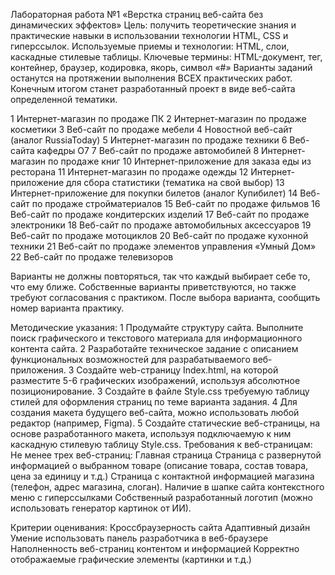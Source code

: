 Лабораторная работа №1 «Верстка страниц веб-сайта без динамических эффектов»
Цель: получить теоретические знания и практические навыки в использовании технологии HTML, CSS и гиперссылок.
Используемые приемы и технологии: HTML, слои, каскадные стилевые таблицы.
Ключевые термины: HTML-документ, тег, контейнер, браузер, кодировка, якорь, символ «#» Варианты заданий останутся на протяжении выполнения ВСЕХ практических работ. Конечным итогом станет разработанный проект в виде веб-сайта определенной тематики.
 
1 Интернет-магазин по продаже ПК
2 Интернет-магазин по продаже косметики
3 Веб-сайт по продаже мебели
4 Новостной веб-сайт (аналог RussiaToday)
5 Интернет-магазин по продаже техники
6 Веб-сайта кафедры О7
7 Веб-сайт по продаже автомобилей
8 Интернет-магазин по продаже книг
10 Интернет-приложение для заказа еды из ресторана
11 Интернет-магазин по продаже одежды
12 Интернет-приложение для сбора статистики (тематика на свой выбор)
13 Интернет-приложение для покупки билетов (аналог Купибилет)
14 Веб-сайт по продаже стройматериалов
15 Веб-сайт по продаже фильмов
16 Веб-сайт по продаже кондитерских изделий
17 Веб-сайт по продаже электроники
18 Веб-сайт по продаже автомобильных аксессуаров
19 Веб-сайт по продаже мотоциклов
20 Веб-сайт по продаже кухонной техники
21 Веб-сайт по продаже элементов управления «Умный Дом»
22 Веб-сайт по продаже телевизоров
 
Варианты не должны повторяться, так что каждый выбирает себе то, что ему ближе. Собственные варианты приветствуются, но также требуют согласования с практиком. После выбора варианта, сообщить номер варианта практику.
 
Методические указания:
1 Продумайте структуру сайта. Выполните поиск графического и текстового материала для информационного контента сайта.
2 Разработайте техническое задание с описанием функциональных возможностей для разрабатываемого веб-приложения.
3 Создайте web-страницу Index.html, на которой разместите 5-6 графических изображений, используя абсолютное позиционирование.
3 Создайте в файле Style.css требуемую таблицу стилей для оформления страниц по теме варианта задания.
4 Для создания макета будущего веб-сайта, можно использовать любой редактор (например, Figma).
5 Создайте статические веб-страницы, на основе разработанного макета, используя подключаемую к ним каскадную стилевую таблицу Style.css.
Требования к веб-страницам:
Не менее трех веб-страниц:
Главная страница
Страница с развернутой информацией о выбранном товаре (описание товара, состав товара, цена за единицу и т.д.)
Страница с контактной информацией магазина (телефон, адрес магазина, слоган).
Наличие в шапке сайта контекстного меню с гиперссылками
Собственный разработанный логотип (можно использовать генератор картинок от ИИ).
 
Критерии оценивания:
Кроссбраузерность сайта
Адаптивный дизайн
Умение использовать панель разработчика в веб-браузере
Наполненность веб-страниц контентом и информацией
Корректно отображаемые графические элементы (картинки и т.д.)